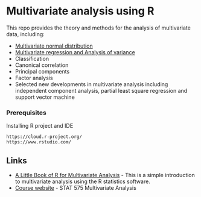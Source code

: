 # Multivariate analysis using R
This repo provides the theory and methods for the analysis of multivariate data, including:
* [Multivariate normal distribution](http://www.maths.manchester.ac.uk/~mkt/MT3732%20(MVA)/Notes/MVA_Section3.pdf) 
* [Multivariate regression and Analysis of variance](https://www.researchgate.net/publication/51046127_Introduction_to_Multivariate_Regression_Analysis)
* Classification
* Canonical correlation
* Principal components
* Factor analysis
* Selected new developments in multivariate analysis including independent component analysis, partial least square regression and support vector machine



### Prerequisites

Installing R project and IDE
```
https://cloud.r-project.org/
https://www.rstudio.com/
```

## Links

* [A Little Book of R for Multivariate Analysis](https://little-book-of-r-for-multivariate-analysis.readthedocs.io/en/latest/) - This is a simple introduction to multivariate analysis using the R statistics software.
* [Course website](http://www.mathstat.ualberta.ca/~wiens/stat575/stat575.html) - STAT 575 Multivariate Analysis
